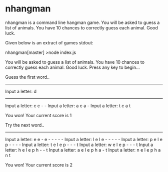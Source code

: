 # nhangman

nhangman is a command line hangman game. You will be asked to guess a list of animals. You have 10 chances to correctly guess each animal. Good luck. 

 
Given below is an extract of games stdout:

nhangman[master] >node index.js


You will be asked to guess a list of animals. You have 10 chances to correctly guess each animal. Good luck. Press any key to begin...


Guess the first word..

 - - -
 Input a letter:  d
 - - -
 Input a letter:  c
 c - -
 Input a letter:  a
 c a -
 Input a letter:  t
 c a t

You won! Your current score is 1

Try the next word..

 - - - - - - - -
 Input a letter:  e
 e - e - - - - -
 Input a letter:  l
 e l e - - - - -
 Input a letter:  p
 e l e p - - - -
 Input a letter:  t
 e l e p - - - t
 Input a letter:  w
 e l e p - - - t
 Input a letter:  h
 e l e p h - - t
 Input a letter:  a
 e l e p h a - t
 Input a letter:  n
 e l e p h a n t

You won! Your current score is 2